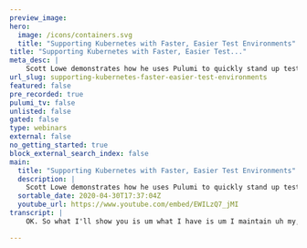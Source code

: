 ```yaml
---
preview_image:
hero:
  image: /icons/containers.svg
  title: "Supporting Kubernetes with Faster, Easier Test Environments"
title: "Supporting Kubernetes with Faster, Easier Test..."
meta_desc: |
    Scott Lowe demonstrates how he uses Pulumi to quickly stand up test environments for the Cluster API project.
url_slug: supporting-kubernetes-faster-easier-test-environments
featured: false
pre_recorded: true
pulumi_tv: false
unlisted: false
gated: false
type: webinars
external: false
no_getting_started: true
block_external_search_index: false
main:
  title: "Supporting Kubernetes with Faster, Easier Test Environments"
  description: |
    Scott Lowe demonstrates how he uses Pulumi to quickly stand up test environments for the Cluster API project.  To get started, go to https://pulumi.com/start
  sortable_date: 2020-04-30T17:37:04Z
  youtube_url: https://www.youtube.com/embed/EWILzQ7_jMI
transcript: |
    OK. So what I'll show you is um what I have is um I maintain uh my, it's my, my testing environment or my testing framework. I guess, I guess you could call it a sandbox if you want. But what I have is uh a pluming configuration written in typescript that uh manages a consistent configuration across four WS four aws regions worldwide. So I have a AAA single program or a single stack. Um Well, I have a single project which is the infrastructure, um four stacks, one stack for each region and the code is parameterized so that as I change, all I have to do is change the stack and then it'll spin up in that region, looking up resources for that region like the right AMI S and so on so forth in that region. And then building on top of that, I have um another stack which references the first one which then will spin up instant uh some limited number of instances to then enable me to do the things that I need to do. Most of my focus is around cnet's. Um And in particular, working on a project called cluster API which allows you to um define kubernetes clusters as a kubernetes resource. And then you're using the Kubernetes API S to in turn manage kubernetes clusters, which sounds a little of an inception. But anyway, um so uh what I have here is looking at um my get repo in the uh in this um directory here. This is the Pulumi project. Um again written in typescript. You can see that I have four different stacks for each of the four regions that I'm using, right? Um And then uh the one code file. Um And so I just, um and so the actual typescript code um is in here. Um And so it's just written to, you know, basically, you know, like I said, I have maps set up to provide different values for different regions. Um different IP address values in different regions, et cetera, et cetera. Um looking up AMI S per region, so on so forth. Um And then spinning up a VPC, spinning up subnets, both private and public subnets, attaching internet gateways um creating security groups for various hosts. Um And um and then creating one instance which is uh an SSH bashing host, which it's only traffic allowed as SSH into the, into that host. And then that serves as the gateway by which we, we reach everything else inside there. And so what that looks like in a particular region is um it would spin up um all the necessary infrastructure and then create this one machine here. Um And then that one machine becomes the gateway by which I access everything else that's inside that area and then the other. So this is one sta one project with four stacks. And then um on top of that um no sorry reg victory. Then I have this project again with the same um four stacks. Uh And its purpose is to just spin up some um instances which I use is what are called uh management clusters. And so it will go and create instances inside the uh inside the infrastructure that was created by the previous stack. And so we're just using a stack reference for that here to reference the stack. Um And then it will go up and spin up the additional instances. And so that's where you would get these machines here in each region. And then after that, I I use some non Pulumi stuff. Uh you know, kubernetes native tools to bootstrap the initial kubernetes cluster that I use for that region and then that cluster becomes what we call a management cluster. And from there, I can create additional kubernetes clusters as needed. And uh one of the other ways that I use Pulumi on top of this is um I sometimes have a need to um spin up additional test environments um for various testing and you those are are not um regionalized. So I'll usually do my testing in a specific region. And so I don't end up creating multiple stacks. But in this case, for example, I've got a sort of a combined um set of code um in this typescript file that um doesn't use the other previous stacks, but instead spins up an entirely new test environment across some region um that I'll specify and then it will go and create uh an independent VPC, independent subnets, independent internet gateways, net, gateways, route tables, route table, associations, security groups, et cetera, et cetera, that I'll then consume for other testing purposes. Besides the persist the sort of some more persistent um infrastructure that I maintain um that I showed you already. Um So it's not a, it's not a complex environment, right? Um In that it's, you know, it's pretty, pretty simplistic. I I create the base uh AWS infrastructure and uh and then use stack references, plume stack references from there to build on top of that infrastructure to add additional instances or whatever, right. Um That let me then spin up instances in the inside those environments as needed and then tear them down while I can still leave the the underlying infrastructure in place. And one of the things this is this has enabled me to do is um as uh the, the project that I'm working on which I mentioned earlier was cluster API as this has um sort of developed very, very rapidly within the Cober community, I can tear down test environments and uh tear down this underlying framework in a particular region. If I need to upgrade it to test a new build or um if I need to upgrade it to, uh you know, to change some piece of it, whatever, like as the community was using, was moving from V one alpha two to V one alpha three, uh which is their internal sort of version nomenclature. Um There were some changes in there that, you know, you didn't necessarily want to upgrade in place from one to the other and instead you wanted to sort of build a new and then migrate over, right? And so using my uh using this um Pulumi configuration, I was able to do that sort of worldwide in all my test regions in just a matter of like 10 to 15 minutes, right? Literally just the time it takes to run a Pulumi destroy. Um and then the plume um ple me up um to tear down the existing infrastructure and then recreate it from scratch.

---
```

